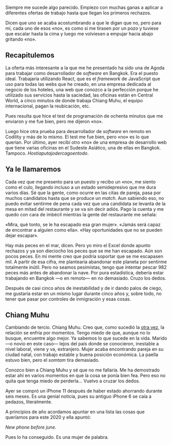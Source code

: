 Siempre me sucede algo parecido. Empiezo con muchas ganas a aplicar a diferentes ofertas de trabajo hasta que llegan los primeros rechazos.

Dicen que uno se acaba acostumbrando a que le digan que no, pero para mí, cada uno de esos «no», es como si me tirasen por un pozo y tuviese que escalar hasta la cima y luego me volviesen a empujar hacia abajo gritando «no».

## Recapitulemos

La oferta más interesante a la que me he presentado ha sido una de Agoda para trabajar como desarrollador de *software* en Bangkok. Era el puesto ideal. Trabajaría utilizando React, que es el *framework* de JavaScript que uso para todas las webs que he creado, en una empresa dedicada al negocio de los hoteles, una web que conozco a la perfección porque he utilizado sus servicios hasta la saciedad, las oficinas están en Central World, a cinco minutos de donde trabaja Chiang Muhu, el equipo internacional, pagan la reubicación, etc.

Pues resulta que hice el test de programación de ochenta minutos que me enviaron y me fue bien, pero me dijeron «no».

Luego hice otra prueba para desarrollador de *software* en remoto en Codility y más de lo mismo. El test me fue bien, pero «no» es lo que querían. Por último, ayer recibí otro «no» de una empresa de desarrollo web que tiene varias oficinas en el Sudeste Asiático, una de ellas en Bangkok. Tampoco. *Hostiaputajodercagoentodo*. 

## Ya le llamaremos

Cada vez que me presento para un puesto y recibo un «no», me siento como el culo, llegando incluso a un estado semidepresivo que me dura varios días. Sé que la gente, como ocurre en las citas de pareja, pasa por muchos candidatos hasta que se produce un *match*. Aun sabiendo eso, no puedo evitar sentirme de pena cada vez que una candidata se levanta de la mesa en mitad del restaurante y se va sin decir adiós. Pago la cuenta y me quedo con cara de imbécil mientras la gente del restaurante me señala:

«Mira, qué tonto, se le ha escapado esa gran mujer». «Jamás será capaz de encontrar a alguien como ella». «Hay oportunidades que no se pueden dejar escapar».

Hay más peces en el mar, dicen. Pero yo miro el Excel donde apunto rechazos y ya son dieciocho los peces que se me han escapado. Aún son pocos peces. En mi mente creo que podría soportar que se me escapasen mil. A partir de esa cifra, me plantearía abandonar este planeta por sentirme totalmente inútil. Pero no seamos pesimistas, tengo que intentar pescar 982 peces más antes de abandonar la nave. Por pura estadística, debería estar trabajando en Bangkok —o en remoto— en no demasiado. Cruzo los dedos.

Después de casi cinco años de inestabilidad y de ir dando palos de ciego, me gustaría estar en un mismo lugar durante cinco años y, sobre todo, no tener que pasar por controles de inmigración y esas cosas. 

## Chiang Muhu

Cambiando de tercio. Chiang Muhu. Creo que, como sucedió la [otra vez](https://nomoresheet.es/san-valentin), la relación se enfría por momentos. Tengo miedo de que, aunque no lo busque, encuentre algo mejor. Ya sabemos lo que sucede en la vida. Marido —o novio en este caso— lejos del país donde se conocieron, inestable a nivel laboral, viene y va, extranjero. Mujer acaba encontrando pareja en su ciudad natal, con trabajo estable y buena posición económica. La paella estuvo bien, pero el *somtam* tira demasiado.

Conozco bien a Chiang Muhu y sé que no me fallaría. Me ha demostrado estar ahí en varios momentos en que la cosa se ponía bien fea. Pero eso no quita que tenga miedo de perderla... Vuelvo a cruzar los dedos. 

Ayer se compró un iPhone 11 después de haber estado ahorrando durante seis meses. Es una genial noticia, pues su antiguo iPhone 6 se caía a pedazos, literalmente. 

A principios de año acordamos apuntar en una lista las cosas que queríamos para este 2020 y ella apuntó:

*New phone before june*. 

Pues lo ha conseguido. Es una mujer de palabra. 

